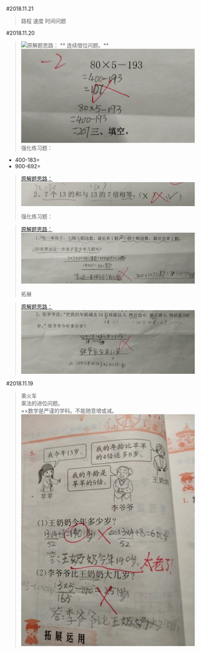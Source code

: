 #2018.11.21

> 路程 速度 时间问题

#2018.11.20

>![原解题思路：](#20181120)
>** 连续借位问题。**
![](/assets/20181120.jpg)
> 强化练习题：
* 400-183=      
* 900-692=

> [原解题思路：](#201811201)
![](/assets/20181120_2.jpg)
>
>强化练习题：

> [原解题思路：](#201811202)
![](/assets/20181120_3.jpg)
> <p id="20181120"/>拓展

>[原解题思路：](#201811203)
![](/assets/20181120_4.jpg)

#2018.11.19
> 乘火车  
> 乘法的进位问题。  
> ××数学是严谨的学科。不能随意增或减。  
> ![](/assets/IMG_1.jpg)



